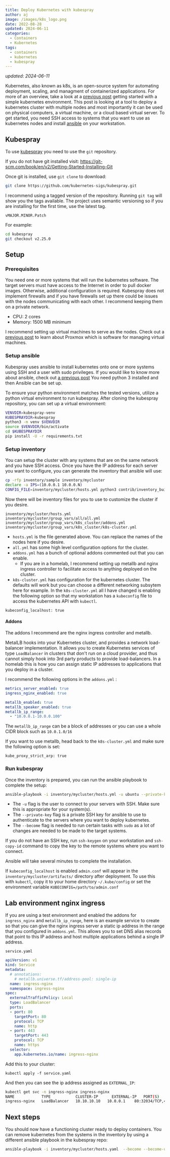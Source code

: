 ```yaml
---
title: Deploy Kubernetes with kubespray
author: aj
image: /images/k8s_logo.png
date: 2022-08-28
updated: 2024-06-11
categories:
  - Containers
  - Kubernetes
tags:
  - containers
  - kubernetes
  - kubespray
---
```


_updated: 2024-06-11_

Kubernetes, also known as k8s, is an open-source system for automating deployment, scaling, and managment of containerized applications. For more of an overview, take a look at a [previous post][1] getting started with a simple kubernetes environment. This post is looking at a tool to deploy a kubernetes cluster with multiple nodes and most importantly it can be used on physical computers, a virtual machine, or a cloud based virtual server. To get started, you need SSH access to systems that you want to use as kubernetes nodes and install [ansible][2] on your workstation.

## Kubespray

To use [kubespray][3] you need to use the `git` repository.

If you do not have git installed visit: https://git-scm.com/book/en/v2/Getting-Started-Installing-Git

Once git is installed, use `git clone` to download:

```bash
git clone https://github.com/kubernetes-sigs/kubespray.git
```

I recommend using a tagged version of the repository. Running `git tag` will show you the tags available. The project uses semantic versioning so if you are installing for the first time, use the latest tag.

`vMAJOR.MINOR.Patch`

For example:

```bash
cd kubespray
git checkout v2.25.0
```

## Setup

### Prerequisites

You need one or more systems that will run the kubernetes software. The target servers must have access to the Internet in order to pull docker images. Otherwise, additional configuration is required. Kubespray does not implement firewalls and if you have firewalls set up there could be issues with the nodes communicating with each other. I recommend keeping them on a private network.

- CPU: 2 cores
- Memory: 1500 MB minimum

I recommend setting up virtual machines to serve as the nodes. Check out a [previous post][4] to learn about Proxmox which is software for managing virtual machines.

### Setup ansible

Kubespray uses ansible to install kubernetes onto one or more systems using SSH and a user with sudo privileges. If you would like to know more about ansible, check out [a previous post][2] You need python 3 installed and then Ansible can be set up.

To ensure your python environment matches the tested versions, utilize a python virtual environment to run kubespray. After cloning the kubespray repository, you can set up a virtual environment:

```bash
VENVDIR=kubespray-venv
KUBESPRAYDIR=kubespray
python3 -m venv $VENVDIR
source $VENVDIR/bin/activate
cd $KUBESPRAYDIR
pip install -U -r requirements.txt
```

### Setup inventory

You can setup the cluster with any systems that are on the same network and you have SSH access. Once you have the IP address for each server you want to configure, you can generate the inventory that ansible will use:

```bash
cp -rfp inventory/sample inventory/mycluster
declare -a IPS=(10.0.0.1 10.0.0.N)
CONFIG_FILE=inventory/mycluster/hosts.yml python3 contrib/inventory_builder/inventory.py ${IPS[@]}
```

Now there will be inventory files for you to use to customize the cluster if you desire.

```
inventory/mycluster/hosts.yml
inventory/mycluster/group_vars/all/all.yml
inventory/mycluster/group_vars/k8s_cluster/addons.yml
inventory/mycluster/group_vars/k8s_cluster/k8s-cluster.yml
```

- `hosts.yml` is the file generated above. You can replace the names of the nodes here if you desire.
- `all.yml` has some high level configuration options for the cluster.
- `addons.yml` has a bunch of optional addons commented out that you can enable. 
  - If you are in a homelab, I recommend setting up metallb and nginx ingress controller to facilitate access to anything deployed on the cluster.
- `k8s-cluster.yml` has configuration for the kubernetes cluster. The defaults will work but you can choose a different networking subsytem here for example.
In the `k8s-cluster.yml` all I have changed is enabling the following option so that my workstation has a `kubeconfig` file to access the kubernetes API with `kubectl`.

`kubeconfig_localhost: true`

#### Addons

The addons I recommend are the nginx ingress controller and metallb.

MetalLB hooks into your Kubernetes cluster, and provides a network load-balancer implementation. It allows you to create Kubernetes services of type `LoadBalancer` in clusters that don't run on a cloud provider, and thus cannot simply hook into 3rd party products to provide load-balancers. In a homelab this is how you can assign static IP addresses to applications that you deploy in a cluster.

I recommend the following options in the `addons.yml` :

```yaml
metrics_server_enabled: true
ingress_nginx_enabled: true

metallb_enabled: true
metallb_speaker_enabled: true
metallb_ip_range:
  - "10.0.0.1-10.0.0.100"
```

The `metallb_ip_range` can be a block of addresses or you can use a whole CIDR block such as `10.0.1.0/16`

If you want to use metallb, head back to the `k8s-cluster.yml` and make sure the following option is set:

`kube_proxy_strict_arp: true`

### Run kubespray

Once the inventory is prepared, you can run the ansible playbook to complete the setup:

```bash
ansible-playbook -i inventory/mycluster/hosts.yml -u ubuntu --private-key=~/.ssh/id_ansible --become cluster.yml
```

- The `-u` flag is the user to connect to your servers with SSH. Make sure this is appropriate for your system(s).
- The `--private-key` flag is a private SSH key for ansible to use to authenticate to the servers where you want to deploy kubernetes.
- The `--become` flag is needed to run certain tasks with `sudo` as a lot of changes are needed to be made to the target systems.

If you do not have an SSH key, run `ssh-keygen` on your workstation and `ssh-copy-id` command to copy the key to the remote systems where you want to connect.

Ansible will take several minutes to complete the installation.

If `kubeconfig_localhost` is enabled `admin.conf` will appear in the `inventory/mycluster/artifacts/` directory after deployment. To use this with `kubectl`, copy it to your home directory `~/.kube/config` or set the environment variable `KUBECONFIG=/path/to/admin.conf`

## Lab environment nginx ingress

If you are using a test environment and enabled the addons for `ingress_nginx` and `metallb_ip_range`, here is an example service to create so that you can give the nginx ingress server a static ip address in the range that you configured in `addons.yml`. This allows you to set DNS alias records that point to this IP address and host multiple applications behind a single IP address.

`service.yaml`

```yaml
apiVersion: v1
kind: Service
metadata:
  # annotations:
    # metallb.universe.tf/address-pool: single-ip
  name: ingress-nginx
  namespace: ingress-nginx
spec:
  externalTrafficPolicy: Local
  type: LoadBalancer
  ports:
  - port: 80
    targetPort: 80
    protocol: TCP
    name: http
  - port: 443
    targetPort: 443
    protocol: TCP
    name: https
  selector:
    app.kubernetes.io/name: ingress-nginx
```

Add this to your cluster:

`kubectl apply -f service.yaml`

And then you can see the ip address assigned as `EXTERNAL_IP`:

```bash
kubectl get svc -n ingress-nginx ingress-nginx
NAME            TYPE           CLUSTER-IP      EXTERNAL-IP   PORT(S)                      AGE
ingress-nginx   LoadBalancer   10.10.10.10   10.0.0.1    80:32034/TCP,443:31326/TCP   8d
```

## Next steps

You should now have a functioning cluster ready to deploy containers. You can remove kubernetes from the systems in the inventory by using a different ansible playbook in the kubespray repo:

```bash
ansible-playbook -i inventory/mycluster/hosts.yaml  --become --become-user=root reset.yml
```

 [1]: /posts/kubernetes/
 [2]: /posts/ansible/
 [3]: https://kubespray.io/#/
 [4]: /posts/proxmox-installation/